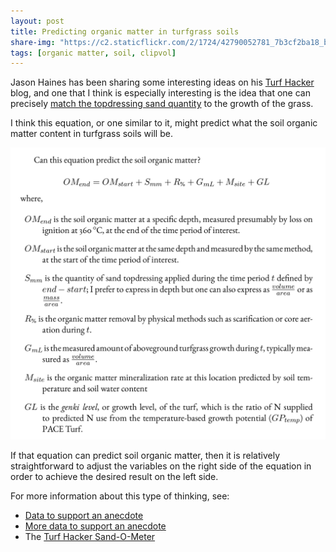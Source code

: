 ```yaml
---
layout: post
title: Predicting organic matter in turfgrass soils
share-img: "https://c2.staticflickr.com/2/1724/42790052781_7b3cf2ba18_b_d.jpg"
tags: [organic matter, soil, clipvol]
---
```


Jason Haines has been sharing some interesting ideas on his [Turf Hacker](https://www.turfhacker.com/) blog, and one that I think is especially interesting is the idea that one can precisely [match the topdressing sand quantity](https://www.turfhacker.com/2018/06/sand-o-meter.html) to the growth of the grass.

I think this equation, or one similar to it, might predict what the soil organic matter content in turfgrass soils will be.

![does this equation predict organic matter in turfgrass soils?](/img/om_prediction_equation.png)

If that equation can predict soil organic matter, then it is relatively straightforward to adjust the variables on the right side of the equation in order to achieve the desired result on the left side.

For more information about this type of thinking, see:

* [Data to support an anecdote](http://www.blog.asianturfgrass.com/2016/05/data-to-support-an-anecdote.html)
* [More data to support an anecdote](http://www.blog.asianturfgrass.com/2016/05/a-little-more-data-to-support-an-anecdote.html)
* The [Turf Hacker Sand-O-Meter](https://www.turfhacker.com/2018/06/sand-o-meter.html)
